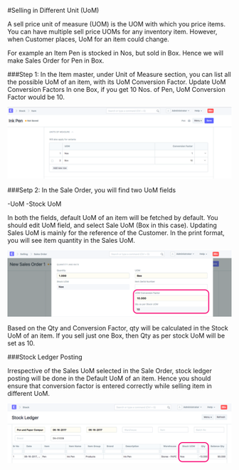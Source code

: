 <!-- add-breadcrumbs -->
#Selling in Different Unit (UoM)
 
A sell price unit of measure (UOM) is the UOM with which you price items. You can have multiple sell price UOMs for any inventory item.  However, when Customer places, UoM for an item could change. 
 
For example an Item Pen is stocked in Nos, but sold in Box. Hence we will make Sales Order for Pen in Box.
 
###Step 1: In the Item master, under Unit of Measure section, you can list all the possible UoM of an item, with its UoM Conversion Factor. Update UoM Conversion Factors
In one Box, if you get 10 Nos. of Pen, UoM Conversion Factor would be 10.

<img class="screenshot" alt="Item Unit of Measure" src="../assets/Item-UOM.png">


###Setp 2: In the Sale Order, you will find two UoM fields

-UoM
-Stock UoM

In both the fields, default UoM of an item will be fetched by default. You should edit UoM field, and select Sale UoM (Box in this case).  Updating Sales UoM is mainly for the reference of the Customer. In the print format, you will see item quantity in the Sales UoM.

<img class="screenshot" alt="Sale order Unit of Measure" src="../assets/Sale-Order-UOM.png">
 
Based on the Qty and Conversion Factor, qty will be calculated in the Stock UoM of an item. If you sell just one Box, then Qty as per stock UoM will be set as 10.
 
 
###Stock Ledger Posting
 
Irrespective of the Sales UoM selected in the Sale Order, stock ledger posting will be done in the Default UoM of an item. Hence you should ensure that conversion factor is entered correctly while selling item in different UoM.

<img class="screenshot" alt="Stock report in UOM" src="../assets/stock ledger for as STOCK-UOM.png">
